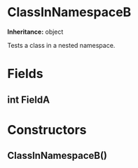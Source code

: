 # ClassInNamespaceB

**Inheritance:** object  
  
Tests a class in a nested namespace.

# Fields

## int FieldA

# Constructors

##  ClassInNamespaceB()

